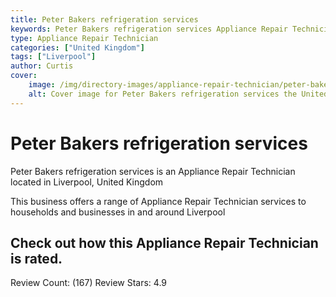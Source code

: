 ```yaml
---
title: Peter Bakers refrigeration services
keywords: Peter Bakers refrigeration services Appliance Repair Technician Liverpool United Kingdom 
type: Appliance Repair Technician 
categories: ["United Kingdom"]
tags: ["Liverpool"]
author: Curtis
cover:
    image: /img/directory-images/appliance-repair-technician/peter-bakers-refrigeration-services.webp
    alt: Cover image for Peter Bakers refrigeration services the United Kingdom based Appliance Repair Technician servicing Liverpool 
---
```


# Peter Bakers refrigeration services
Peter Bakers refrigeration services is an Appliance Repair Technician located in Liverpool, United Kingdom

This business offers a range of Appliance Repair Technician services to households and businesses in and around Liverpool

## Check out how this Appliance Repair Technician is rated.
Review Count: (167)
Review Stars: 4.9
